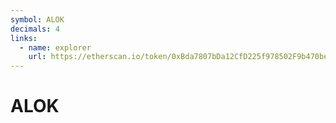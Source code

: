 ```yaml
---
symbol: ALOK
decimals: 4
links:
  - name: explorer
    url: https://etherscan.io/token/0xBda7807bDa12CfD225f978502F9b470beb25E212
---
```


# ALOK

